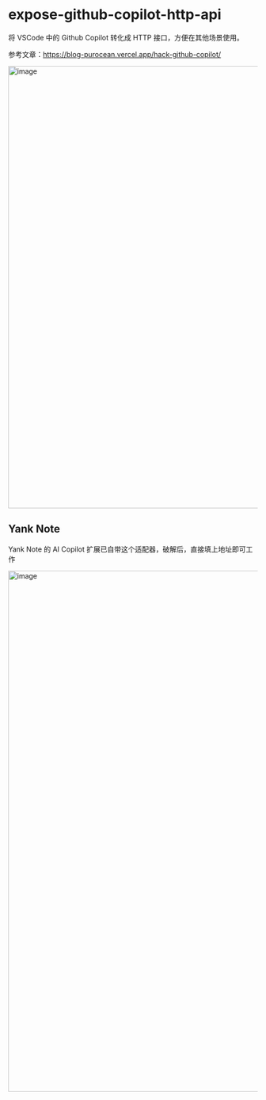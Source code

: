 # expose-github-copilot-http-api

将 VSCode 中的 Github Copilot 转化成 HTTP 接口，方便在其他场景使用。

参考文章：https://blog-purocean.vercel.app/hack-github-copilot/

<img width="893" alt="image" src="https://github.com/purocean/expose-github-copilot-http-api/assets/7115690/ad2c7c5c-eed2-44c2-b90d-9e0715c18aaa">

## Yank Note

Yank Note 的 AI Copilot 扩展已自带这个适配器，破解后，直接填上地址即可工作

<img width="1052" alt="image" src="https://github.com/user-attachments/assets/c3884e13-7433-415f-852b-4cf122266945" />
